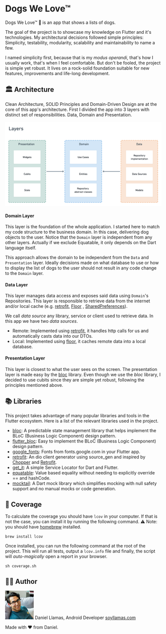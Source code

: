# Dogs We Love™

Dogs We Love™ 🎉 is an app that shows a lists of dogs.

The goal of the project is to showcase my knowledge on Flutter and it's technologies. My
architectural decisions followed simple principles: Simplicity, testability, modularity, scalability
and maintainability to name a few.

I named simplicity first, because that is my _modus operandi_, that's how I usually work, that's
when I feel comfortable. But don't be fooled, the project is simple yet robust. It lives on a
rock-solid foundation suitable for new features, improvements and life-long development.

## 🏛 Architecture

Clean Architecture, SOLID Principles and Domain-Driven Design are at the core of this app's
architecture. First I divided the app into 3 layers with distinct set of responsibilities. Data,
Domain and Presentation.

![Layers: Domain, Data, Presentation](/docs/layers.png)

#### Domain Layer

This layer is the foundation of the whole application. I started here to match my code structure to
the business domain. In this case, delivering dog objects to the user. Notice that the `Domain`
layer is
independent from any other layers. Actually if we exclude Equatable, it only depends on the Dart
language itself.

This approach allows the domain to be independent from the `Data` and `Presentation` layer. Ideally
decisions made on what database to use or how to display the list of dogs to the user should not
result in
any code change to the `Domain` layer.

#### Data Layer

This layer manages data access and exposes said data using `Domain`'s Repositories. This layer is
responsible to retrieve data from the internet and/or local cache (e.g.
[retrofit](https://pub.dev/packages/retrofit), [Floor](https://pub.dev/packages/floor)
, [SharedPreferences](https://pub.dev/packages/shared_preferences)).

We call _data source_ any library, service or client used to retrieve data. In this app we have two
_data sources_.

- Remote: Implemented using [retrofit](https://pub.dev/packages/retrofit), it handles http calls for
  us and automatically casts data into our DTOs.
- Local: Implemented using [floor](https://pub.dev/packages/floor), it caches remote data into a
  local database.

#### Presentation Layer

This layer is closest to what the user sees on the screen. The presentation layer is made easy by
the [bloc](https://pub.dev/packages/bloc) library. Even though we use the _bloc_
library, I decided to use cubits since they are simple yet robust, following the principles
mentioned above.

## 📚 Libraries

This project takes advantage of many popular libraries and tools in the Flutter ecosystem. Here is a
list of the relevant libraries used in the project.

- [bloc](https://pub.dev/packages/bloc): A predictable state management library that helps implement
  the BLoC (Business Logic Component) design pattern.
- [flutter_bloc](https://pub.dev/packages/flutter_bloc): Easy to implement the BLoC (Business Logic
  Component) design pattern.
- [google_fonts](https://pub.dev/packages/google_fonts): Fonts from fonts.google.com in your Flutter
  app.
- [retrofit](https://pub.dev/packages/retrofit): An dio client generator using source_gen and
  inspired by [Chopper](https://pub.dev/packages/chopper)
  and [Retrofit](https://square.github.io/retrofit/).
- [get_it](https://pub.dev/packages/get_it): A simple Service Locator for Dart and Flutter.
- [equatable](https://pub.dev/packages/equatable): Value based equality without needing to
  explicitly override == and hashCode.
- [mocktail](https://pub.dev/packages/mocktail): A Dart mock library which simplifies mocking with
  null safety support and no manual mocks or code generation.

## 🧪 Coverage

To calculate the coverage you should have `lcov` in your computer. If that is not the case, you can
install it by running the following command. ⚠️ Note: you should have [homebrew](https://brew.sh/)
installed.

```shell
brew install lcov
```

Once installed, you can run the following command at the root of the project. This will run all
tests, output a `lcov.info` file and finally, the script will _auto-magically_ open a report in your
browser.

```shell
sh coverage.sh
```

## 👋🏼 Author

![Daniel Llamas](/docs/profile.jpg)
Daniel Llamas, Android Developer
[soyllamas.com](https://soyllamas.com)

Made with ❤️ from Daniel. 

